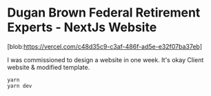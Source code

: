 # Dugan Brown Federal Retirement Experts - NextJs Website
[blob:https://vercel.com/c48d35c9-c3af-486f-ad5e-e32f07ba37eb]

I was commissioned to design a website in one week. It's okay
Client website & modified template. 

```
yarn
yarn dev

```
